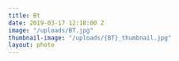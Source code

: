 ```yaml
---
title: Bt
date: 2019-03-17 12:18:00 Z
image: "/uploads/BT.jpg"
thumbnail-image: "/uploads/{BT}_thumbnail.jpg"
layout: photo
---
```


